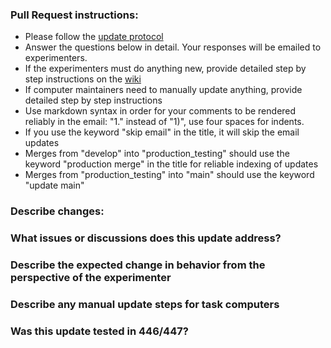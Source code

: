 ### Pull Request instructions:
- Please follow the [update protocol](https://github.com/AllenNeuralDynamics/aind-behavior-blog/wiki/Software-Update-Procedures)
- Answer the questions below in detail. Your responses will be emailed to experimenters. 
- If the experimenters must do anything new, provide detailed step by step instructions on the [wiki](https://github.com/AllenNeuralDynamics/aind-behavior-blog/wiki)
- If computer maintainers need to manually update anything, provide detailed step by step instructions
- Use markdown syntax in order for your comments to be rendered reliably in the email: "1." instead of "1)", use four spaces for indents.
- If you use the keyword "skip email" in the title, it will skip the email updates
- Merges from "develop" into "production_testing" should use the keyword "production merge" in the title for reliable indexing of updates
- Merges from "production_testing" into "main" should use the keyword "update main"
  
### Describe changes:

### What issues or discussions does this update address?

### Describe the expected change in behavior from the perspective of the experimenter

### Describe any manual update steps for task computers

### Was this update tested in 446/447?





